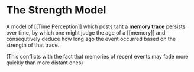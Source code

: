 # The Strength Model
A model of [[Time Perception]] which posts taht a **memory trace** persists over time, by which one might judge the age of a [[memory]] and consequtively deduce how long ago the event occurred based on the strength of that trace.

(This conflicts with the fact that memories of recent events may fade more quickly than more distant ones)